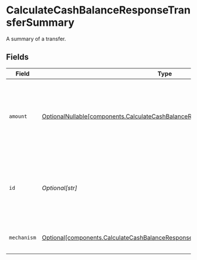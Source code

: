 # CalculateCashBalanceResponseTransferSummary

A summary of a transfer.


## Fields

| Field                                                                                                                                                          | Type                                                                                                                                                           | Required                                                                                                                                                       | Description                                                                                                                                                    | Example                                                                                                                                                        |
| -------------------------------------------------------------------------------------------------------------------------------------------------------------- | -------------------------------------------------------------------------------------------------------------------------------------------------------------- | -------------------------------------------------------------------------------------------------------------------------------------------------------------- | -------------------------------------------------------------------------------------------------------------------------------------------------------------- | -------------------------------------------------------------------------------------------------------------------------------------------------------------- |
| `amount`                                                                                                                                                       | [OptionalNullable[components.CalculateCashBalanceResponseTransferSummaryAmount]](../../models/components/calculatecashbalanceresponsetransfersummaryamount.md) | :heavy_minus_sign:                                                                                                                                             | The amount of the transfer in USD. The value will be positive for deposits and negative for withdrawals.                                                       | {<br/>"value": "100.00"<br/>}                                                                                                                                  |
| `id`                                                                                                                                                           | *Optional[str]*                                                                                                                                                | :heavy_minus_sign:                                                                                                                                             | The identifier of the transfer. The value is the last part of the transfer resource name.                                                                      | 20230817000319                                                                                                                                                 |
| `mechanism`                                                                                                                                                    | [Optional[components.CalculateCashBalanceResponseTransferSummaryMechanism]](../../models/components/calculatecashbalanceresponsetransfersummarymechanism.md)   | :heavy_minus_sign:                                                                                                                                             | The mechanism of the transfer.                                                                                                                                 | ACH                                                                                                                                                            |